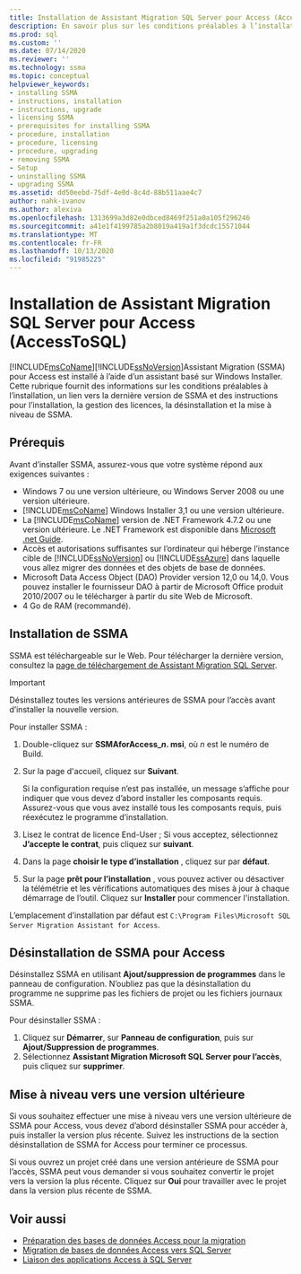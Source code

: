 ```yaml
---
title: Installation de Assistant Migration SQL Server pour Access (AccessToSQL) | Microsoft Docs
description: En savoir plus sur les conditions préalables à l’installation de Assistant Migration SQL Server (SSMA) pour l’accès et sur l’installation, la licence, la mise à niveau et la désinstallation.
ms.prod: sql
ms.custom: ''
ms.date: 07/14/2020
ms.reviewer: ''
ms.technology: ssma
ms.topic: conceptual
helpviewer_keywords:
- installing SSMA
- instructions, installation
- instructions, upgrade
- licensing SSMA
- prerequisites for installing SSMA
- procedure, installation
- procedure, licensing
- procedure, upgrading
- removing SSMA
- Setup
- uninstalling SSMA
- upgrading SSMA
ms.assetid: dd50eebd-75df-4e0d-8c4d-88b511aae4c7
author: nahk-ivanov
ms.author: alexiva
ms.openlocfilehash: 1313699a3d82e0dbced8469f251a0a105f296246
ms.sourcegitcommit: a41e1f4199785a2b8019a419a1f3dcdc15571044
ms.translationtype: MT
ms.contentlocale: fr-FR
ms.lasthandoff: 10/13/2020
ms.locfileid: "91985225"
---
```

# <a name="installing-sql-server-migration-assistant-for-access-accesstosql"></a>Installation de Assistant Migration SQL Server pour Access (AccessToSQL)

[!INCLUDE[msCoName](../../includes/msconame_md.md)][!INCLUDE[ssNoVersion](../../includes/ssnoversion-md.md)]Assistant Migration (SSMA) pour Access est installé à l’aide d’un assistant basé sur Windows Installer. Cette rubrique fournit des informations sur les conditions préalables à l’installation, un lien vers la dernière version de SSMA et des instructions pour l’installation, la gestion des licences, la désinstallation et la mise à niveau de SSMA.

## <a name="prerequisites"></a>Prérequis

Avant d’installer SSMA, assurez-vous que votre système répond aux exigences suivantes :

- Windows 7 ou une version ultérieure, ou Windows Server 2008 ou une version ultérieure.
- [!INCLUDE[msCoName](../../includes/msconame_md.md)] Windows Installer 3,1 ou une version ultérieure.
- La [!INCLUDE[msCoName](../../includes/msconame_md.md)] version de .NET Framework 4.7.2 ou une version ultérieure. Le .NET Framework est disponible dans [Microsoft .net Guide](/dotnet/framework/).
- Accès et autorisations suffisantes sur l’ordinateur qui héberge l’instance cible de [!INCLUDE[ssNoVersion](../../includes/ssnoversion-md.md)] ou [!INCLUDE[ssAzure](../../includes/ssazure_md.md)] dans laquelle vous allez migrer des données et des objets de base de données.
- Microsoft Data Access Object (DAO) Provider version 12,0 ou 14,0. Vous pouvez installer le fournisseur DAO à partir de Microsoft Office produit 2010/2007 ou le télécharger à partir du site Web de Microsoft.
- 4 Go de RAM (recommandé).

## <a name="installing-ssma"></a>Installation de SSMA

SSMA est téléchargeable sur le Web. Pour télécharger la dernière version, consultez la [page de téléchargement de Assistant Migration SQL Server](https://aka.ms/ssmaforaccess).

> [!IMPORTANT]
> Désinstallez toutes les versions antérieures de SSMA pour l’accès avant d’installer la nouvelle version.

Pour installer SSMA :
  
1. Double-cliquez sur **SSMAforAccess_*n*. msi**, où *n* est le numéro de Build.
2. Sur la page d'accueil, cliquez sur **Suivant**.

   Si la configuration requise n’est pas installée, un message s’affiche pour indiquer que vous devez d’abord installer les composants requis. Assurez-vous que vous avez installé tous les composants requis, puis réexécutez le programme d’installation.

3. Lisez le contrat de licence End-User ; Si vous acceptez, sélectionnez **J’accepte le contrat**, puis cliquez sur **suivant**.
4. Dans la page **choisir le type d’installation** , cliquez sur par **défaut**.
5. Sur la page **prêt pour l’installation** , vous pouvez activer ou désactiver la télémétrie et les vérifications automatiques des mises à jour à chaque démarrage de l’outil. Cliquez sur **Installer** pour commencer l'installation.
  
L’emplacement d’installation par défaut est `C:\Program Files\Microsoft SQL Server Migration Assistant for Access`.

## <a name="uninstalling-ssma-for-access"></a>Désinstallation de SSMA pour Access

Désinstallez SSMA en utilisant **Ajout/suppression de programmes** dans le panneau de configuration. N’oubliez pas que la désinstallation du programme ne supprime pas les fichiers de projet ou les fichiers journaux SSMA.

Pour désinstaller SSMA :

1. Cliquez sur **Démarrer**, sur **Panneau de configuration**, puis sur **Ajout/Suppression de programmes**.
2. Sélectionnez **Assistant Migration Microsoft SQL Server pour l’accès**, puis cliquez sur **supprimer**.

## <a name="upgrading-to-a-later-version"></a>Mise à niveau vers une version ultérieure

Si vous souhaitez effectuer une mise à niveau vers une version ultérieure de SSMA pour Access, vous devez d’abord désinstaller SSMA pour accéder à, puis installer la version plus récente. Suivez les instructions de la section désinstallation de SSMA for Access pour terminer ce processus.

Si vous ouvrez un projet créé dans une version antérieure de SSMA pour l’accès, SSMA peut vous demander si vous souhaitez convertir le projet vers la version la plus récente. Cliquez sur **Oui** pour travailler avec le projet dans la version plus récente de SSMA.

## <a name="see-also"></a>Voir aussi

- [Préparation des bases de données Access pour la migration](preparing-access-databases-for-migration-accesstosql.md)
- [Migration de bases de données Access vers SQL Server](migrating-access-databases-to-sql-server-azure-sql-db-accesstosql.md)
- [Liaison des applications Access à SQL Server](linking-access-applications-to-sql-server-azure-sql-db-accesstosql.md)